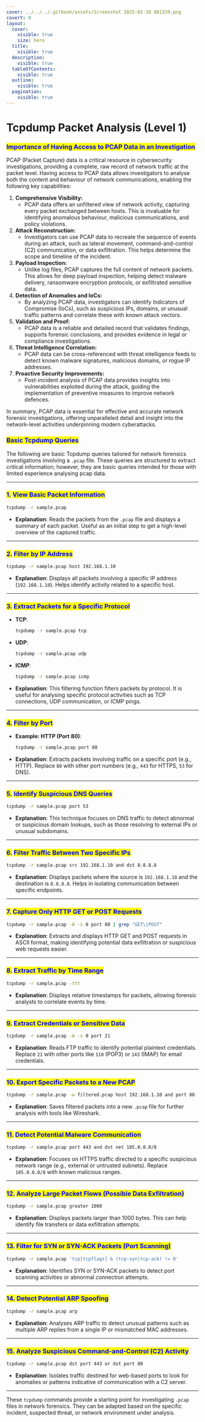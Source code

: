 ```yaml
---
cover: ../../../.gitbook/assets/Screenshot 2025-01-10 081339.png
coverY: 0
layout:
  cover:
    visible: true
    size: hero
  title:
    visible: true
  description:
    visible: true
  tableOfContents:
    visible: true
  outline:
    visible: true
  pagination:
    visible: true
---
```


# Tcpdump Packet Analysis (Level 1)

### <mark style="color:blue;">**Importance of Having Access to PCAP Data in an Investigation**</mark>

PCAP (Packet Capture) data is a critical resource in cybersecurity investigations, providing a complete, raw record of network traffic at the packet level. Having access to PCAP data allows investigators to analyse both the content and behaviour of network communications, enabling the following key capabilities:

1. **Comprehensive Visibility:**
   * PCAP data offers an unfiltered view of network activity, capturing every packet exchanged between hosts. This is invaluable for identifying anomalous behaviour, malicious communications, and policy violations.
2. **Attack Reconstruction:**
   * Investigators can use PCAP data to recreate the sequence of events during an attack, such as lateral movement, command-and-control (C2) communication, or data exfiltration. This helps determine the scope and timeline of the incident.
3. **Payload Inspection:**
   * Unlike log files, PCAP captures the full content of network packets. This allows for deep payload inspection, helping detect malware delivery, ransomware encryption protocols, or exfiltrated sensitive data.
4. **Detection of Anomalies and IoCs:**
   * By analyzing PCAP data, investigators can identify Indicators of Compromise (IoCs), such as suspicious IPs, domains, or unusual traffic patterns and correlate these with known attack vectors.
5. **Validation and Proof:**
   * PCAP data is a reliable and detailed record that validates findings, supports forensic conclusions, and provides evidence in legal or compliance investigations.
6. **Threat Intelligence Correlation:**
   * PCAP data can be cross-referenced with threat intelligence feeds to detect known malware signatures, malicious domains, or rogue IP addresses.
7. **Proactive Security Improvements:**
   * Post-incident analysis of PCAP data provides insights into vulnerabilities exploited during the attack, guiding the implementation of preventive measures to improve network defences.

In summary, PCAP data is essential for effective and accurate network forensic investigations, offering unparalleled detail and insight into the network-level activities underpinning modern cyberattacks.

### <mark style="color:blue;">Basic Tcpdump Queries</mark>

The following are basic Tcpdump queries tailored for network forensics investigations involving a `.pcap` file. These queries are structured to extract critical information; however, they are basic queries intended for those with limited experience analysing pcap data.

***

### <mark style="color:blue;">1.</mark> <mark style="color:blue;"></mark><mark style="color:blue;">**View Basic Packet Information**</mark>

```bash
tcpdump -r sample.pcap
```

* **Explanation**: Reads the packets from the `.pcap` file and displays a summary of each packet. Useful as an initial step to get a high-level overview of the captured traffic.

***

### <mark style="color:blue;">2.</mark> <mark style="color:blue;"></mark><mark style="color:blue;">**Filter by IP Address**</mark>

```bash
tcpdump -r sample.pcap host 192.168.1.10
```

* **Explanation**: Displays all packets involving a specific IP address (`192.168.1.10`). Helps identify activity related to a specific host.

***

### <mark style="color:blue;">3.</mark> <mark style="color:blue;"></mark><mark style="color:blue;">**Extract Packets for a Specific Protocol**</mark>

*   **TCP**:

    ```bash
    tcpdump -r sample.pcap tcp
    ```
*   **UDP**:

    ```bash
    tcpdump -r sample.pcap udp
    ```
*   **ICMP**:

    ```bash
    tcpdump -r sample.pcap icmp
    ```
* **Explanation**: This filtering function filters packets by protocol. It is useful for analysing specific protocol activities such as TCP connections, UDP communication, or ICMP pings.

***

### <mark style="color:blue;">4.</mark> <mark style="color:blue;"></mark><mark style="color:blue;">**Filter by Port**</mark>

*   **Example: HTTP (Port 80)**:

    ```bash
    tcpdump -r sample.pcap port 80
    ```
* **Explanation**: Extracts packets involving traffic on a specific port (e.g., HTTP). Replace `80` with other port numbers (e.g., `443` for HTTPS, `53` for DNS).

***

### <mark style="color:blue;">5.</mark> <mark style="color:blue;"></mark><mark style="color:blue;">**Identify Suspicious DNS Queries**</mark>

```bash
tcpdump -r sample.pcap port 53
```

* **Explanation**: This technique focuses on DNS traffic to detect abnormal or suspicious domain lookups, such as those resolving to external IPs or unusual subdomains.

***

### <mark style="color:blue;">6.</mark> <mark style="color:blue;"></mark><mark style="color:blue;">**Filter Traffic Between Two Specific IPs**</mark>

```bash
tcpdump -r sample.pcap src 192.168.1.10 and dst 8.8.8.8
```

* **Explanation**: Displays packets where the source is `192.168.1.10` and the destination is `8.8.8.8`. Helps in isolating communication between specific endpoints.

***

### <mark style="color:blue;">7.</mark> <mark style="color:blue;"></mark><mark style="color:blue;">**Capture Only HTTP GET or POST Requests**</mark>

```bash
tcpdump -r sample.pcap -A -s 0 port 80 | grep "GET\|POST"
```

* **Explanation**: Extracts and displays HTTP GET and POST requests in ASCII format, making identifying potential data exfiltration or suspicious web requests easier.

***

### <mark style="color:blue;">8.</mark> <mark style="color:blue;"></mark><mark style="color:blue;">**Extract Traffic by Time Range**</mark>

```bash
tcpdump -r sample.pcap -ttt
```

* **Explanation**: Displays relative timestamps for packets, allowing forensic analysts to correlate events by time.

***

### <mark style="color:blue;">9.</mark> <mark style="color:blue;"></mark><mark style="color:blue;">**Extract Credentials or Sensitive Data**</mark>

```bash
tcpdump -r sample.pcap -A -s 0 port 21
```

* **Explanation**: Reads FTP traffic to identify potential plaintext credentials. Replace `21` with other ports like `110` (POP3) or `143` (IMAP) for email credentials.

***

### <mark style="color:blue;">10.</mark> <mark style="color:blue;"></mark><mark style="color:blue;">**Export Specific Packets to a New PCAP**</mark>

```bash
tcpdump -r sample.pcap -w filtered.pcap host 192.168.1.10 and port 80
```

* **Explanation**: Saves filtered packets into a new `.pcap` file for further analysis with tools like Wireshark.

***

### <mark style="color:blue;">11.</mark> <mark style="color:blue;"></mark><mark style="color:blue;">**Detect Potential Malware Communication**</mark>

```bash
tcpdump -r sample.pcap port 443 and dst net 185.0.0.0/8
```

* **Explanation**: Focuses on HTTPS traffic directed to a specific suspicious network range (e.g., external or untrusted subnets). Replace `185.0.0.0/8` with known malicious ranges.

***

### <mark style="color:blue;">12.</mark> <mark style="color:blue;"></mark><mark style="color:blue;">**Analyze Large Packet Flows (Possible Data Exfiltration)**</mark>

```bash
tcpdump -r sample.pcap greater 1000
```

* **Explanation**: Displays packets larger than 1000 bytes. This can help identify file transfers or data exfiltration attempts.

***

### <mark style="color:blue;">13.</mark> <mark style="color:blue;"></mark><mark style="color:blue;">**Filter for SYN or SYN-ACK Packets (Port Scanning)**</mark>

```bash
tcpdump -r sample.pcap 'tcp[tcpflags] & (tcp-syn|tcp-ack) != 0'
```

* **Explanation**: Identifies SYN or SYN-ACK packets to detect port scanning activities or abnormal connection attempts.

***

### <mark style="color:blue;">14.</mark> <mark style="color:blue;"></mark><mark style="color:blue;">**Detect Potential ARP Spoofing**</mark>

```bash
tcpdump -r sample.pcap arp
```

* **Explanation**: Analyses ARP traffic to detect unusual patterns such as multiple ARP replies from a single IP or mismatched MAC addresses.

***

### <mark style="color:blue;">15.</mark> <mark style="color:blue;"></mark><mark style="color:blue;">**Analyze Suspicious Command-and-Control (C2) Activity**</mark>

```bash
tcpdump -r sample.pcap dst port 443 or dst port 80
```

* **Explanation**: Isolates traffic destined for web-based ports to look for anomalies or patterns indicative of communication with a C2 server.

***

These `tcpdump` commands provide a starting point for investigating `.pcap` files in network forensics. They can be adapted based on the specific incident, suspected threat, or network environment under analysis.
